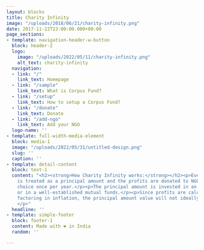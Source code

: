 ```yaml
---
layout: blocks
title: Charity Infinity
image: "/uploads/2018/06/21/charity-infinity.png"
date: 2017-11-22T23:00:00.000+00:00
page_sections:
- template: navigation-header-w-button
  block: header-2
  logo:
    image: "/uploads/2022/05/11/charity-infinity.png"
    alt_text: charity-infinity
  navigation:
  - link: "/"
    link_text: Homepage
  - link: "/sample"
    link_text: What is Corpus Fund?
  - link: "/setup"
    link_text: How to setup a Corpus Fund?
  - link: "/donate"
    link_text: Donate
  - link: "/add-ngo"
    link_text: Add your NGO
  logo-name: ''
- template: full-width-media-element
  block: media-1
  image: "/uploads/2022/05/31/untitled-design.png"
  slug: ''
  caption: ''
- template: detail-content
  block: text-1
  content: "<h2><strong>How Charity Infinity works:</strong></h2><p>Every contribution
    is treated as a principal amount and the profits are donated to NGO of user’s
    choice once per year.​</p><p>The principal amount is invested in an index fund
    or in a well-established mutual funds.​</p><p>Since profits are calculated after
    factoring in inflation, the principal amount value will not ideally diminish forever.
    </p>"
  headline: ''
- template: simple-footer
  block: footer-1
  content: Made with ❤︎ in India
  random: ''

---
```

